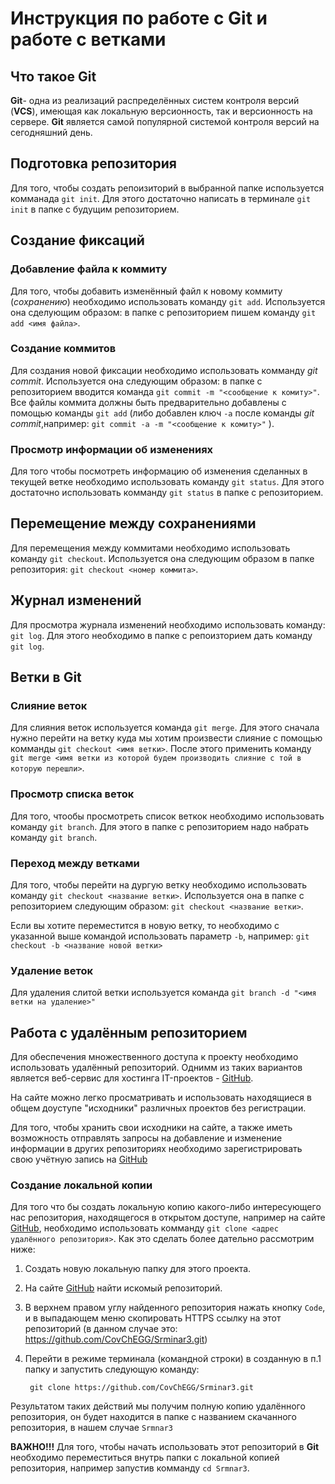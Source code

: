 # Инструкция по работе с Git и работе с ветками

## Что такое Git

**Git**- одна из реализаций распределённых систем контроля версий (**VCS**), имеющая как локальную версионность, так и версионность на сервере. **Git** является самой популярной системой контроля версий на сегодняшний день.  

## Подготовка репозитория

Для того, чтобы создать репоизиторий в выбранной папке используется комманада `git init`.
Для этого достаточно написать в терминале `git init` в папке с будущим репозиторием.

## Создание фиксаций

### Добавление файла к коммиту

Для того, чтобы добавить изменённый файл к новому коммиту (*сохранению*) необходимо использовать команду `git add`. Используется она сделующим образом: в папке с репозиторием пишем команду `git add <имя файла>`. 

### Создание коммитов

Для создания новой фиксации необходимо использовать комманду *git commit*. Используется она следующим образом: в папке с репозиторием вводится команда `git commit -m "<сообщение к комиту>"`. Все файлы коммита должны быть предварительно добавлены с помощью команды `git add` (либо добавлен ключ `-a` после команды *git commit*,например: `git commit -a -m "<сообщение к комиту>"` ).


### Просмотр информации об изменениях

Для того чтобы посмотреть информацию об изменения сделанных в текущей ветке необходимо использовать команду `git status`. Для этого достаточно использовать комманду `git status` в папке с репозиторием.

## Перемещение между сохранениями

Для перемещения между коммитами необходимо использовать команду `git checkout`. Используется она следующим образом в папке репозитория: `git checkout <номер коммита>`.

## Журнал изменений

Для просмотра журнала изменений необходимо использовать команду: `git log`. Для этого необходимо в папке с репоизторием дать команду `git log`.

## Ветки в Git

### Слияние веток

Для слияния веток используется команда `git merge`. Для этого сначала нужно перейти на ветку куда мы хотим произвести слияние с помощью комманды `git checkout <имя ветки>`. После этого применить команду `git merge <имя ветки из которой будем производить слияние с той в которую перешли>`.

### Просмотр списка веток

Для того, чтообы просмотреть список веткок необходимо использовать команду `git branch`. Для этого в папке с репозиторием надо набрать команду `git branch`.

### Переход между ветками
  
Для того, чтобы перейти на дургую ветку необходимо использовать команду `git checkout <название ветки>`. Используется она в папке с репозиторием следующим образом: `git checkout <название ветки>`.

Если вы хотите переместится в новую ветку, то необходимо с указанной выше командой использовать параметр `-b`, например: `git checkout -b <название новой ветки>` 

### Удаление веток

Для удаления слитой ветки используется команда `git branch -d "<имя ветки на удаление>"`

## Работа с удалённым репозиторием

Для обеспечения множественного доступа к проекту необходимо использовать удалённый репозиторий. Однимм из таких вариантов является веб-сервис для хостинга IT-проектов - [GitHub].  

На сайте можно легко просматривать и использовать находящиеся в общем доуступе "исходники" различных проектов без регистрации. 

Для того, чтобы хранить свои исходники на сайте, а также иметь возможность отправлять запросы на добавление и изменение информации в других репозиториях необходимо зарегистрировать свою учётную запись на [GitHub]

### Создание локальной копии

Для того что бы создать локальную копию какого-либо интересующего нас репозитория, находящегося в открытом доступе, например на сайте [GitHub], необходимо использовать комманду `git clone <адрес удалённого репозитория>`. Как это сделать более дательно рассмотрим ниже:

1. Создать новую локальную папку для этого проекта.
2. На сайте [GitHub] найти искомый репозиторий.
3. В верхнем правом углу найденного репозитория нажать кнопку `Code`, и в выпадающем меню скопировать HTTPS ссылку на этот репозиторий (в данном случае это: <https://github.com/CovChEGG/Srminar3.git>)
4. Перейти в режиме терминала (командной строки) в созданную в п.1 папку и запустить следующую команду:  

        git clone https://github.com/CovChEGG/Srminar3.git

Результатом таких действий мы получим полную копию удалённого репозитория, он будет находится в папке с названием скачанного репозитория,  в нашем случае `Srmnar3`

**ВАЖНО!!!** Для того, чтобы начать использовать этот репозиторий в **Git**
необходимо переместиться внутрь папки с локальной копией репозитория, например запустив комманду `cd Srmnar3`.




[GitHub]: https://github.com/
